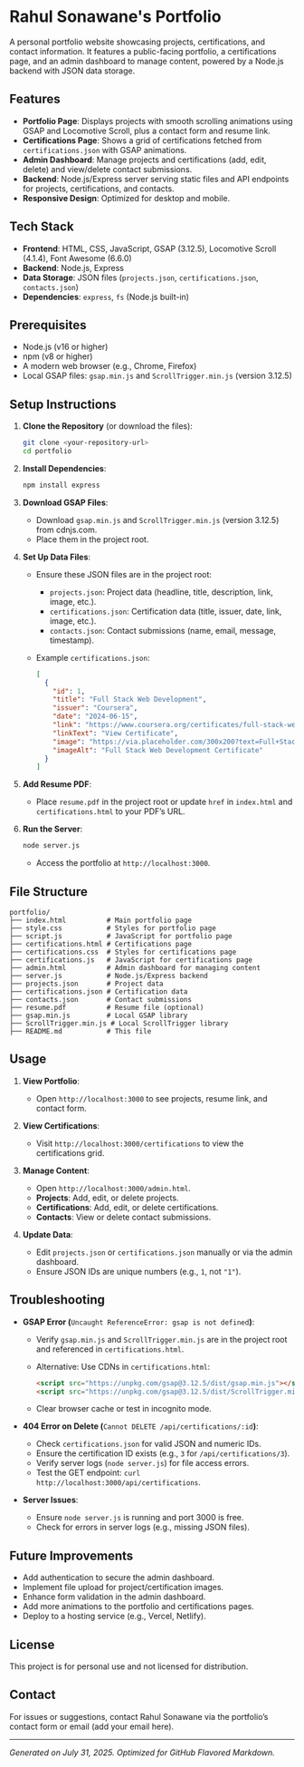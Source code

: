 # Rahul Sonawane's Portfolio

A personal portfolio website showcasing projects, certifications, and contact information. It features a public-facing portfolio, a certifications page, and an admin dashboard to manage content, powered by a Node.js backend with JSON data storage.

## Features

- **Portfolio Page**: Displays projects with smooth scrolling animations using GSAP and Locomotive Scroll, plus a contact form and resume link.
- **Certifications Page**: Shows a grid of certifications fetched from `certifications.json` with GSAP animations.
- **Admin Dashboard**: Manage projects and certifications (add, edit, delete) and view/delete contact submissions.
- **Backend**: Node.js/Express server serving static files and API endpoints for projects, certifications, and contacts.
- **Responsive Design**: Optimized for desktop and mobile.

## Tech Stack

- **Frontend**: HTML, CSS, JavaScript, GSAP (3.12.5), Locomotive Scroll (4.1.4), Font Awesome (6.6.0)
- **Backend**: Node.js, Express
- **Data Storage**: JSON files (`projects.json`, `certifications.json`, `contacts.json`)
- **Dependencies**: `express`, `fs` (Node.js built-in)

## Prerequisites

- Node.js (v16 or higher)
- npm (v8 or higher)
- A modern web browser (e.g., Chrome, Firefox)
- Local GSAP files: `gsap.min.js` and `ScrollTrigger.min.js` (version 3.12.5)

## Setup Instructions

1. **Clone the Repository** (or download the files):

   ```bash
   git clone <your-repository-url>
   cd portfolio
   ```

2. **Install Dependencies**:

   ```bash
   npm install express
   ```

3. **Download GSAP Files**:

   - Download `gsap.min.js` and `ScrollTrigger.min.js` (version 3.12.5) from cdnjs.com.
   - Place them in the project root.

4. **Set Up Data Files**:

   - Ensure these JSON files are in the project root:

     - `projects.json`: Project data (headline, title, description, link, image, etc.).
     - `certifications.json`: Certification data (title, issuer, date, link, image, etc.).
     - `contacts.json`: Contact submissions (name, email, message, timestamp).

   - Example `certifications.json`:

     ```json
     [
       {
         "id": 1,
         "title": "Full Stack Web Development",
         "issuer": "Coursera",
         "date": "2024-06-15",
         "link": "https://www.coursera.org/certificates/full-stack-web-development",
         "linkText": "View Certificate",
         "image": "https://via.placeholder.com/300x200?text=Full+Stack+Certificate",
         "imageAlt": "Full Stack Web Development Certificate"
       }
     ]
     ```

5. **Add Resume PDF**:

   - Place `resume.pdf` in the project root or update `href` in `index.html` and `certifications.html` to your PDF’s URL.

6. **Run the Server**:

   ```bash
   node server.js
   ```

   - Access the portfolio at `http://localhost:3000`.

## File Structure

```
portfolio/
├── index.html          # Main portfolio page
├── style.css           # Styles for portfolio page
├── script.js           # JavaScript for portfolio page
├── certifications.html # Certifications page
├── certifications.css  # Styles for certifications page
├── certifications.js   # JavaScript for certifications page
├── admin.html          # Admin dashboard for managing content
├── server.js           # Node.js/Express backend
├── projects.json       # Project data
├── certifications.json # Certification data
├── contacts.json       # Contact submissions
├── resume.pdf          # Resume file (optional)
├── gsap.min.js         # Local GSAP library
├── ScrollTrigger.min.js # Local ScrollTrigger library
├── README.md           # This file
```

## Usage

1. **View Portfolio**:

   - Open `http://localhost:3000` to see projects, resume link, and contact form.

2. **View Certifications**:

   - Visit `http://localhost:3000/certifications` to view the certifications grid.

3. **Manage Content**:

   - Open `http://localhost:3000/admin.html`.
   - **Projects**: Add, edit, or delete projects.
   - **Certifications**: Add, edit, or delete certifications.
   - **Contacts**: View or delete contact submissions.

4. **Update Data**:

   - Edit `projects.json` or `certifications.json` manually or via the admin dashboard.
   - Ensure JSON IDs are unique numbers (e.g., `1`, not `"1"`).

## Troubleshooting

- **GSAP Error (**`Uncaught ReferenceError: gsap is not defined`**)**:

  - Verify `gsap.min.js` and `ScrollTrigger.min.js` are in the project root and referenced in `certifications.html`.

  - Alternative: Use CDNs in `certifications.html`:

    ```html
    <script src="https://unpkg.com/gsap@3.12.5/dist/gsap.min.js"></script>
    <script src="https://unpkg.com/gsap@3.12.5/dist/ScrollTrigger.min.js"></script>
    ```

  - Clear browser cache or test in incognito mode.

- **404 Error on Delete (**`Cannot DELETE /api/certifications/:id`**)**:

  - Check `certifications.json` for valid JSON and numeric IDs.
  - Ensure the certification ID exists (e.g., `3` for `/api/certifications/3`).
  - Verify server logs (`node server.js`) for file access errors.
  - Test the GET endpoint: `curl http://localhost:3000/api/certifications`.

- **Server Issues**:

  - Ensure `node server.js` is running and port 3000 is free.
  - Check for errors in server logs (e.g., missing JSON files).

## Future Improvements

- Add authentication to secure the admin dashboard.
- Implement file upload for project/certification images.
- Enhance form validation in the admin dashboard.
- Add more animations to the portfolio and certifications pages.
- Deploy to a hosting service (e.g., Vercel, Netlify).

## License

This project is for personal use and not licensed for distribution.

## Contact

For issues or suggestions, contact Rahul Sonawane via the portfolio’s contact form or email (add your email here).

---

*Generated on July 31, 2025. Optimized for GitHub Flavored Markdown.*
